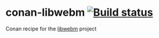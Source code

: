 # conan-libwebm [![Build status](https://ci.appveyor.com/api/projects/status/7dc1701jsh542mvg?svg=true)](https://ci.appveyor.com/project/kudzurunner/conan-libwebm)



Conan recipe for the [libwebm](https://chromium.googlesource.com/webm/libwebm) project
